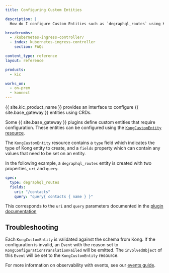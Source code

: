 ```yaml
---
title: Configuring Custom Entities

description: |
  How do I configure Custom Entities such as `degraphql_routes` using KIC?

breadcrumbs:
  - /kubernetes-ingress-controller/
  - index: kubernetes-ingress-controller
    section: FAQs

content_type: reference
layout: reference

products:
  - kic

works_on:
  - on-prem
  - konnect
---
```


{{ site.kic_product_name }} provides an interface to configure {{ site.base_gateway }} entities using CRDs.

Some {{ site.base_gateway }} plugins define custom entities that require configuration. These entities can be configured using the [`KongCustomEntity` resource](/kubernetes-ingress-controller/reference/custom-resources/#kongcustomentity).

The `KongCustomEntity` resource contains a `type` field which indicates the type of Kong entity to create, and a `fields` property which can contain any values that need to be set on an entity.

In the following example, a `degraphql_routes` entity is created with two properties, `uri` and `query`.

```yaml
spec:
  type: degraphql_routes
  fields:
    uri: "/contacts"
    query: "query{ contacts { name } }"
```

This corresponds to the `uri` and `query` parameters documented in the [plugin documentation](/plugins/degraphql/#TODO)

## Troubleshooting

Each `KongCustomEntity` is validated against the schema from Kong.  If the configuration is invalid, an `Event` with the reason set to `KongConfigurationTranslationFailed` will be emitted.  The `involvedObject` of this `Event` will be set to the `KongCustomEntity` resource.

For more information on observability with events, see our [events guide](/kubernetes-ingress-controller/observability/events/).